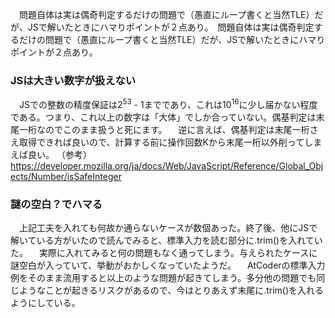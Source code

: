 　問題自体は実は偶奇判定するだけの問題で（愚直にループ書くと当然TLE）だが、JSで解いたときにハマりポイントが２点あり。　問題自体は実は偶奇判定するだけの問題で（愚直にループ書くと当然TLE）だが、JSで解いたときにハマりポイントが２点あり。

### JSは大きい数字が扱えない
　JSでの整数の精度保証は2<sup>53</sup> - 1までであり、これは10<sup>16</sup>に少し届かない程度である。つまり、これ以上の数字は「大体」でしか合っていない。偶基判定は末尾一桁なのでこのまま扱うと死にます。
　逆に言えば、偶基判定は末尾一桁さえ取得できれば良いので、計算する前に操作回数Kから末尾一桁以外削ってしまえば良い。
（参考）https://developer.mozilla.org/ja/docs/Web/JavaScript/Reference/Global_Objects/Number/isSafeInteger

### 謎の空白？でハマる
　上記工夫を入れても何故か通らないケースが数個あった。終了後、他にJSで解いている方がいたので読んでみると、標準入力を読む部分に.trim()を入れていた。
　実際に入れてみると何の問題もなく通ってしまう。与えられたケースに謎空白が入っていて、挙動がおかしくなっていたようだ。
　AtCoderの標準入力例をそのまま流用すると以上のような問題が起きてしまう。多分他の問題でも同じようなことが起きるリスクがあるので、今はとりあえず末尾に.trim()を入れるようにしている。